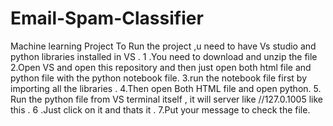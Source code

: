 # Email-Spam-Classifier
Machine learning Project
To Run the project ,u need to have Vs studio and python libraries installed in VS .
1 .You need to download and unzip the file 
2.Open VS and open this repository and then just open both html file and python file with the python notebook file.
3.run the notebook file first by importing all the libraries .
4.Then open Both HTML file and open python. 
5. Run the python file from VS terminal itself , it will server like //127.0.1005 like this .
6 .Just click on it and thats it .
7.Put your message to check the file.
